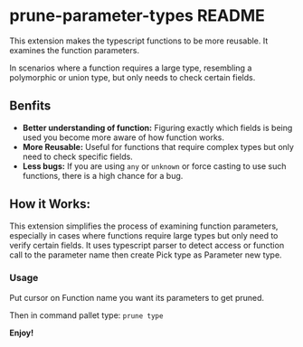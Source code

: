 # prune-parameter-types README

This extension makes the typescript functions to be more reusable. It examines the function parameters.

In scenarios where a function requires a large type, resembling a polymorphic or union type, but only needs to check certain fields.

## Benfits

- **Better understanding of function:** Figuring exactly which fields is being used you become more aware of how function works.
- **More Reusable:** Useful for functions that require complex types but only need to check specific fields.
- **Less bugs:** If you are using `any` or `unknown` or force casting to use such functions, there is a high chance for a bug.

## How it Works:

This extension simplifies the process of examining function parameters, especially in cases where functions require large types but only need to verify certain fields. It uses typescript parser to detect access or function call to the parameter name then create Pick type as Parameter new type.

### Usage

Put cursor on Function name you want its parameters to get pruned.

Then in command pallet type:
`prune type`

**Enjoy!**
